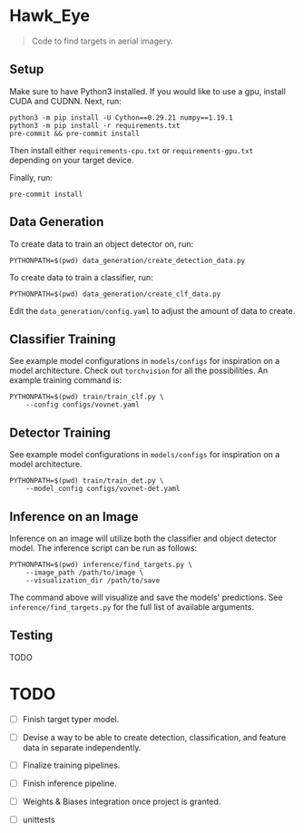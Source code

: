 # Hawk_Eye
> Code to find targets in aerial imagery.


## Setup

Make sure to have Python3 installed. If you would like to use a gpu, install
CUDA and CUDNN. Next, run:
```
python3 -m pip install -U Cython==0.29.21 numpy==1.19.1
python3 -m pip install -r requirements.txt
pre-commit && pre-commit install
```
Then install either `requirements-cpu.txt` or `requirements-gpu.txt` depending
on your target device.

Finally, run:
```
pre-commit install
```


## Data Generation

To create data to train an object detector on, run:
```
PYTHONPATH=$(pwd) data_generation/create_detection_data.py
```

To create data to train a classifier, run:
```
PYTHONPATH=$(pwd) data_generation/create_clf_data.py
```
Edit the `data_generation/config.yaml` to adjust the amount of data to create.


## Classifier Training

See example model configurations in `models/configs` for inspiration on a model
architecture. Check out `torchvision` for all the possibilities. An example
training command is:
```
PYTHONPATH=$(pwd) train/train_clf.py \
    --config configs/vovnet.yaml
```


## Detector Training

See example model configurations in `models/configs` for inspiration on a model
architecture.
```
PYTHONPATH=$(pwd) train/train_det.py \
    --model_config configs/vovnet-det.yaml
```


## Inference on an Image

Inference on an image will utilize both the classifier and object detector model.
The inference script can be run as follows:
```
PYTHONPATH=$(pwd) inference/find_targets.py \
    --image_path /path/to/image \
    --visualization_dir /path/to/save
```
The command above will visualize and save the models' predictions. See
`inference/find_targets.py` for the full list of available arguments.


## Testing

TODO

# TODO

- [ ] Finish target typer model.

- [ ] Devise a way to be able to create detection, classification, and feature data in
separate independently.

- [ ] Finalize training pipelines.

- [ ] Finish inference pipeline.

- [ ] Weights & Biases integration once project is granted.

- [ ] unittests
